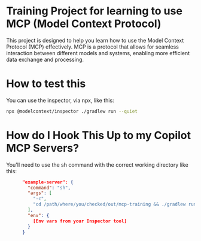 # Training Project for learning to use MCP (Model Context Protocol)

This project is designed to help you learn how to use the Model Context Protocol (MCP) effectively. MCP is a protocol that allows for seamless interaction between different models and systems, enabling more efficient data exchange and processing.


# How to test this
You can use the inspector, via npx, like this:
```bash
npx @modelcontext/inspector ./gradlew run --quiet
```

# How do I Hook This Up to my Copilot MCP Servers?

You'll need to use the sh command with the correct working directory like this:

```json
      "example-server": {
        "command": "sh",
        "args": [
          "-c",
          "cd /path/where/you/checked/out/mcp-training && ./gradlew run --quiet"
        ],
        "env": {
          [Env vars from your Inspector tool]
        }
      }
```